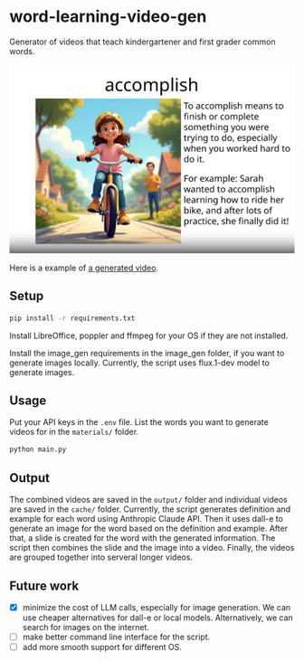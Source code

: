 # word-learning-video-gen
Generator of videos that teach kindergartener and first grader common words.

![Example of a generated slide of the word "accomplish"](accomplish_example.png)

Here is a example of <a target="_blank" href="https://youtu.be/V_1OoPgL3hA?si=kyboJTq-s-bZ5OkS">a generated video</a>.

## Setup

```bash
pip install -r requirements.txt
```

Install LibreOffice, poppler and ffmpeg for your OS if they are not installed.

Install the image_gen requirements in the image_gen folder, if you want to generate images locally. Currently, the script uses flux.1-dev model to generate images.

## Usage

Put your API keys in the `.env` file. List the words you want to generate videos for in the `materials/` folder.

```bash
python main.py
```

## Output

The combined videos are saved in the `output/` folder and individual videos are saved in the `cache/` folder.
Currently, the script generates definition and example for each word using Anthropic Claude API.
Then it uses dall-e to generate an image for the word based on the definition and example.
After that, a slide is created for the word with the generated information.
The script then combines the slide and the image into a video.
Finally, the videos are grouped together into serveral longer videos.


## Future work

- [x] minimize the cost of LLM calls, especially for image generation. We can use cheaper alternatives for dall-e or local models. Alternatively, we can search for images on the internet.
- [ ] make better command line interface for the script.
- [ ] add more smooth support for different OS.